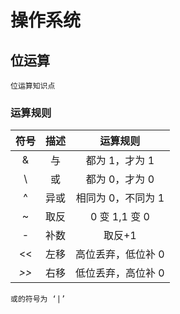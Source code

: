 # 操作系统

## 位运算

`位运算知识点`

### 运算规则

| 符号 | 描述 |      运算规则      |
| :--: | :--: | :----------------: |
|  &   |  与  |   都为 1，才为 1   |
|  \   |  或  |   都为 0，才为 0   |
|  ^   | 异或 | 相同为 0，不同为 1 |
|  ~   | 取反 |   0 变 1,1 变 0    |
|  -   | 补数 |       取反+1       |
|  <<  | 左移 | 高位丢弃，低位补 0 |
| _>>_ | 右移 | 低位丢弃，高位补 0 |

`或的符号为 ‘|’`












<comment-comment/>